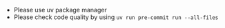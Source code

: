 - Please use uv package manager
- Please check code quality by using `uv run pre-commit run --all-files`
